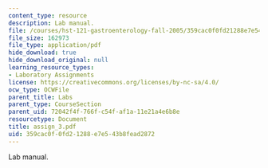 ```yaml
---
content_type: resource
description: Lab manual.
file: /courses/hst-121-gastroenterology-fall-2005/359cac0f0fd21288e7e543b8fead2872_assign_3.pdf
file_size: 162973
file_type: application/pdf
hide_download: true
hide_download_original: null
learning_resource_types:
- Laboratory Assignments
license: https://creativecommons.org/licenses/by-nc-sa/4.0/
ocw_type: OCWFile
parent_title: Labs
parent_type: CourseSection
parent_uid: 72042f4f-766f-c54f-af1a-11e21a4e6b8e
resourcetype: Document
title: assign_3.pdf
uid: 359cac0f-0fd2-1288-e7e5-43b8fead2872
---
```

Lab manual.